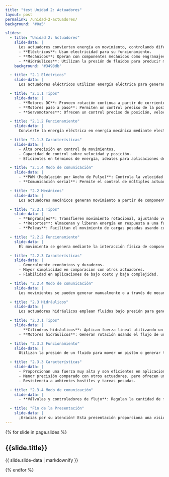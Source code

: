 ```yaml
---
title: "test Unidad 2: Actuadores"
layout: post
permalink: /unidad-2-actuadores/
background: '#0a5'

slides:
  - title: "Unidad 2: Actuadores"
    slide-data: |
      Los actuadores convierten energía en movimiento, controlando diferentes sistemas y mecanismos. Son componentes clave en la robótica, automatización y múltiples aplicaciones industriales. Se clasifican principalmente en tres tipos:
      - **Eléctricos**: Usan electricidad para su funcionamiento.
      - **Mecánicos**: Operan con componentes mecánicos como engranajes o poleas.
      - **Hidráulicos**: Utilizan la presión de fluidos para producir movimiento.
    background: '#3498db'

  - title: "2.1 Eléctricos"
    slide-data: |
      Los actuadores eléctricos utilizan energía eléctrica para generar movimiento y se emplean en aplicaciones donde se requiere precisión y control. Son comunes en la robótica y el control de sistemas electrónicos.

  - title: "2.1.1 Tipos"
    slide-data: |
      - **Motores DC**: Proveen rotación continua a partir de corriente directa, ideales para aplicaciones simples.
      - **Motores paso a paso**: Permiten un control preciso de la posición angular, dividiendo la rotación en pasos definidos.
      - **Servomotores**: Ofrecen un control preciso de posición, velocidad y torque, usados en robótica y automatización.

  - title: "2.1.2 Funcionamiento"
    slide-data: |
      Convierte la energía eléctrica en energía mecánica mediante electromagnetismo. En motores DC, la corriente fluye a través de una bobina generando un campo magnético que induce rotación. Los servomotores combinan un motor, un sensor y un controlador.

  - title: "2.1.3 Características"
    slide-data: |
      - Alta precisión en control de movimientos.
      - Capacidad de control sobre velocidad y posición.
      - Eficientes en términos de energía, ideales para aplicaciones de baja y media potencia.

  - title: "2.1.4 Modo de comunicación"
    slide-data: |
      - **PWM (Modulación por Ancho de Pulso)**: Controla la velocidad y posición a través de la duración de los pulsos eléctricos.
      - **Comunicación serial**: Permite el control de múltiples actuadores simultáneamente mediante protocolos de comunicación.

  - title: "2.2 Mecánicos"
    slide-data: |
      Los actuadores mecánicos generan movimiento a partir de componentes mecánicos que transmiten fuerza y movimiento. Se utilizan en aplicaciones donde no se requiere un control de precisión extrema.

  - title: "2.2.1 Tipos"
    slide-data: |
      - **Engranajes**: Transfieren movimiento rotacional, ajustando velocidad y torque.
      - **Resortes**: Almacenan y liberan energía en respuesta a una fuerza.
      - **Poleas**: Facilitan el movimiento de cargas pesadas usando cuerdas o cables.

  - title: "2.2.2 Funcionamiento"
    slide-data: |
      El movimiento se genera mediante la interacción física de componentes como engranajes o poleas. La fuerza se transmite a través de contacto mecánico, creando un movimiento eficiente pero con menor precisión en comparación con los actuadores eléctricos.

  - title: "2.2.3 Características"
    slide-data: |
      - Generalmente económicos y duraderos.
      - Mayor simplicidad en comparación con otros actuadores.
      - Fiabilidad en aplicaciones de bajo costo y baja complejidad.

  - title: "2.2.4 Modo de comunicación"
    slide-data: |
      Los movimientos se pueden generar manualmente o a través de mecanismos eléctricos y automatizados. Son usados frecuentemente en dispositivos que no requieren precisión milimétrica.

  - title: "2.3 Hidráulicos"
    slide-data: |
      Los actuadores hidráulicos emplean fluidos bajo presión para generar movimiento. Son ideales para aplicaciones que requieren una fuerza de salida elevada, como en equipos de construcción o maquinaria industrial.

  - title: "2.3.1 Tipos"
    slide-data: |
      - **Cilindros hidráulicos**: Aplican fuerza lineal utilizando un fluido presurizado para mover un pistón.
      - **Motores hidráulicos**: Generan rotación usando el flujo de un fluido a alta presión.

  - title: "2.3.2 Funcionamiento"
    slide-data: |
      Utilizan la presión de un fluido para mover un pistón o generar torque, con alta capacidad de fuerza y aplicaciones en sistemas que requieren potencia intensa y constante, como excavadoras o prensas hidráulicas.

  - title: "2.3.3 Características"
    slide-data: |
      - Proporcionan una fuerza muy alta y son eficientes en aplicaciones de gran potencia.
      - Menor precisión comparado con otros actuadores, pero ofrecen una gran robustez.
      - Resistencia a ambientes hostiles y tareas pesadas.

  - title: "2.3.4 Modo de comunicación"
    slide-data: |
      - **Válvulas y controladores de flujo**: Regulan la cantidad de fluido, ajustando la presión y controlando el movimiento.

  - title: "Fin de la Presentación"
    slide-data: |
      ¡Gracias por su atención! Esta presentación proporciona una visión general de los diferentes tipos de actuadores, sus aplicaciones y sus modos de funcionamiento. Esperamos que haya sido de utilidad para comprender mejor este importante componente en sistemas automatizados.
---
```


{% for slide in page.slides %}                 
<section data-background="{% if slide.image %}{{slide.image}}{% elsif slide.background %}{{slide.background}}{% else %}{{page.background}}{% endif %}">
  <h1>{{slide.title}}</h1>
  <p>{{ slide.slide-data | markdownify }}</p>
</section>               
{% endfor %}
